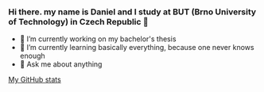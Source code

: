 ### Hi there. my name is Daniel and I study at BUT (Brno University of Technology) in Czech Republic 👋

- 🔭 I’m currently working on my bachelor's thesis
- 🌱 I’m currently learning basically everything, because one never knows enough
- 💬 Ask me about anything

[My GitHub stats](https://github-readme-stats.vercel.app/api?username=MoudryDaniel)